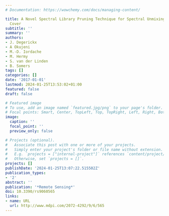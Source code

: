```yaml
---
# Documentation: https://wowchemy.com/docs/managing-content/

title: A Novel Spectral Library Pruning Technique for Spectral Unmixing of Urban Land
  Cover
subtitle: ''
summary: ''
authors:
- J. Degerickx
- A Okujeni
- M.-D. Iordache
- M. Hermy
- S. van der Linden
- B. Somers
tags: []
categories: []
date: '2017-01-01'
lastmod: 2024-01-25T13:53:02+01:00
featured: false
draft: false

# Featured image
# To use, add an image named `featured.jpg/png` to your page's folder.
# Focal points: Smart, Center, TopLeft, Top, TopRight, Left, Right, BottomLeft, Bottom, BottomRight.
image:
  caption: ''
  focal_point: ''
  preview_only: false

# Projects (optional).
#   Associate this post with one or more of your projects.
#   Simply enter your project's folder or file name without extension.
#   E.g. `projects = ["internal-project"]` references `content/project/deep-learning/index.md`.
#   Otherwise, set `projects = []`.
projects: []
publishDate: '2024-01-25T13:07:22.515502Z'
publication_types:
- '2'
abstract: ''
publication: '*Remote Sensing*'
doi: 10.3390/rs9060565
links:
- name: URL
  url: http://www.mdpi.com/2072-4292/9/6/565
---
```

